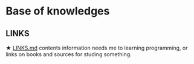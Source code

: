 # Base of knowledges
## LINKS 
★ [LINKS.md](/LINKS.md) contents information needs me to learning programming, or links on books and sources for studing something. 


